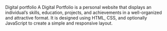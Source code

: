 Digital portfolio
A Digital Portfolio is a personal website that displays an 
individual’s skills, education, projects, and achievements in a 
well-organized and attractive format.
It is designed using HTML, CSS, and optionally JavaScript to 
create a simple and responsive layout.
